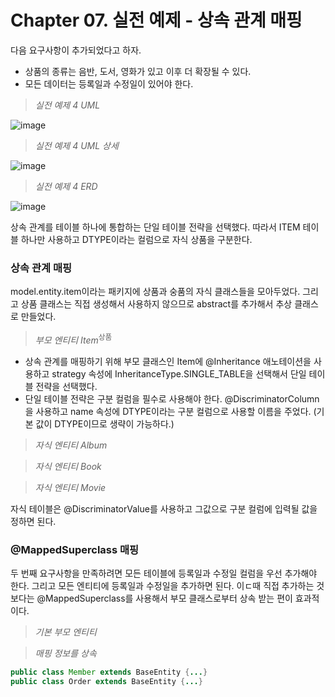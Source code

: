 # Chapter 07. 실전 예제 - 상속 관계 매핑

다음 요구사항이 추가되었다고 하자.

- 상품의 종류는 음반, 도서, 영화가 있고 이후 더 확장될 수 있다.
- 모든 데이터는 등록일과 수정일이 있어야 한다.



> *실전 예제 4 UML*

![image](https://user-images.githubusercontent.com/43429667/77629297-a3a7a900-6f8c-11ea-9807-cb67bebfa33e.png)



> *실전 예제 4 UML 상세*

![image](https://user-images.githubusercontent.com/43429667/77630049-ce463180-6f8d-11ea-8905-3d82be607d14.png)



> *실전 예제 4 ERD*

![image](https://user-images.githubusercontent.com/43429667/77630546-97245000-6f8e-11ea-92e3-db23e70fa4ca.png)



상속 관계를 테이블 하나에 통합하는 단일 테이블 전략을 선택했다. 따라서 ITEM 테이블 하나만 사용하고 DTYPE이라는 컬럼으로 자식 상품을 구분한다.



### 상속 관계 매핑

model.entity.item이라는 패키지에 상품과 숭품의 자식 클래스들을 모아두었다. 그리고 상품 클래스는 직접 생성해서 사용하지
않으므로 abstract를 추가해서 추상 클래스로 만들었다.

> *부모 엔티티 Item*<sup>상품</sup>

<script src="https://gist.github.com/9abd39603412a1e5bd2f583a4e80fb75.js"></script>

- 상속 관계를 매핑하기 위해 부모 클래스인 Item에 @Inheritance 애노테이션을 사용하고 strategy 속성에 InheritanceType.SINGLE_TABLE을 선택해서 단일 테이블 전략을 선택했다.
- 단일 테이블 전략은 구분 컬럼을 필수로 사용해야 한다. @DiscriminatorColumn을 사용하고 name 속성에 DTYPE이라는 구분 컬럼으로 사용할 이름을 주었다. (기본 값이 DTYPE이므로 생략이 가능하다.)



> *자식 엔티티 Album*

<script src="https://gist.github.com/e48d3db7120688b49256ca12a7c9fdf8.js"></script>

> *자식 엔티티 Book*

<script src="https://gist.github.com/423457a9f0ca2396c07c36f85ca1fa73.js"></script>

> *자식 엔티티 Movie*

<script src="https://gist.github.com/601e88c2b52421b0261e340b373c552c.js"></script>

자식 테이블은 @DiscriminatorValue를 사용하고 그값으로 구분 컬럼에 입력될 값을 정하면 된다.



### @MappedSuperclass 매핑

두 번째 요구사항을 만족하려면 모든 테이블에 등록일과 수정일 컬럼을 우선 추가해야 한다. 그리고 모든 엔티티에 등록일과 수정일을 추가하면 된다. 이ㄷ때 직접 추가하는 것 보다는 @MappedSuperclass를 사용해서 부모 클래스로부터 상속 받는 편이 효과적이다. 

> *기본 부모 엔티티*

<script src="https://gist.github.com/ede9f273efaf61a7c9d858576ba2a309.js"></script>

> *매핑 정보를 상속*

```java
public class Member extends BaseEntity {...}
public class Order extends BaseEntity {...}
```

